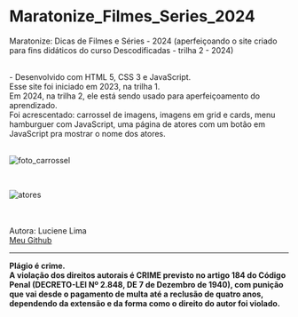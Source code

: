 # Maratonize_Filmes_Series_2024
Maratonize: Dicas de Filmes e Séries - 2024 (aperfeiçoando o site criado para fins didáticos do curso Descodificadas - trilha 2 - 2024)

<br>
- Desenvolvido com HTML 5, CSS 3 e JavaScript.
<br>
Esse site foi iniciado em 2023, na trilha 1. 
<br>
Em 2024, na trilha 2, ele está sendo usado para aperfeiçoamento do aprendizado.
<br>
Foi acrescentado: carrossel de imagens, imagens em grid e cards, menu hamburguer com JavaScript, uma página de atores com um botão em JavaScript pra mostrar o nome dos atores.
<br>
<br>

![foto_carrossel](https://github.com/lucienelima8/Maratonize_Filmes_Series_2024/assets/137119392/6b7452a7-3ff4-4230-91d3-ec9984554530)

<br>

![atores](https://github.com/lucienelima8/Maratonize_Filmes_Series_2024/assets/137119392/dc3e4eaa-6cf3-4633-a793-e3bd3b26900b)

<br>
<br>
Autora: Luciene Lima
<br>
<a href="https://github.com/lucienelima8" target="_blank">Meu Github</a>


<hr>
<b>Plágio é crime.<br>
A violação dos direitos autorais é CRIME previsto no <b>artigo 184 do Código Penal (DECRETO-LEI Nº 2.848, DE 7 de Dezembro de 1940)<b>, com punição que vai desde o pagamento de multa até a reclusão de quatro anos, dependendo da extensão e da forma como o direito do autor foi violado.
